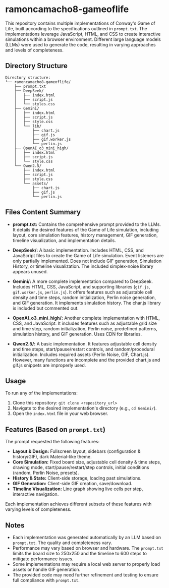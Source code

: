 # ramoncamacho8-gameoflife

This repository contains multiple implementations of Conway's Game of Life, built according to the specifications outlined in `prompt.txt`.  The implementations leverage JavaScript, HTML, and CSS to create interactive simulations within a browser environment.  Different large language models (LLMs) were used to generate the code, resulting in varying approaches and levels of completeness.

## Directory Structure

```
Directory structure:
└── ramoncamacho8-gameoflife/
    ├── prompt.txt
    ├── DeepSeek/
    │   ├── index.html
    │   ├── script.js
    │   └── styles.css
    ├── Gemini/
    │   ├── index.html
    │   ├── script.js
    │   ├── style.css
    │   └── lib/
    │       ├── chart.js
    │       ├── gif.js
    │       ├── gif.worker.js
    │       └── perlin.js
    ├── OpenAI_o3_mini_high/
    │   ├── index.html
    │   ├── script.js
    │   └── style.css
    └── Qwen2.5/
        ├── index.html
        ├── script.js
        ├── style.css
        └── assets/
            ├── chart.js
            ├── gif.js
            └── perlin.js

```






## Files Content Summary

*   **prompt.txt:** Contains the comprehensive prompt provided to the LLMs.  It details the desired features of the Game of Life simulation, including layout, core simulation features, history management, GIF generation, timeline visualization, and implementation details.

*   **DeepSeek/:**  A basic implementation.  Includes HTML, CSS, and JavaScript files to create the Game of Life simulation. Event listeners are only partially implemented. Does not include GIF generation, Simulation History, or timeline visualization. The included simplex-noise library appears unused.

*   **Gemini/:**  A more complete implementation compared to DeepSeek.  Includes HTML, CSS, JavaScript, and supporting libraries (`gif.js`, `gif.worker.js`, `perlin.js`).  It offers features such as adjustable cell density and time steps, random initialization, Perlin noise generation, and GIF generation. It implements simulation history. The char.js library is included but commented out.

*   **OpenAI\_o3\_mini\_high/:** Another complete implementation with HTML, CSS, and JavaScript.  It includes features such as adjustable grid size and time step, random initialization, Perlin noise, predefined patterns, simulation history, and GIF generation. Uses CDN for libraries.

*   **Qwen2.5/:** A basic implementation.  It features adjustable cell density and time steps, start/pause/restart controls, and random/procedural initialization.  Includes required assets (Perlin Noise, GIF, Chart.js). However, many functions are incomplete and the provided chart.js and gif.js snippets are improperly used.

## Usage

To run any of the implementations:

1.  Clone this repository: `git clone <repository_url>`
2.  Navigate to the desired implementation's directory (e.g., `cd Gemini/`).
3.  Open the `index.html` file in your web browser.

## Features (Based on `prompt.txt`)

The prompt requested the following features:

*   **Layout & Design:** Fullscreen layout, sidebars (configuration & history/GIF), dark Material-like theme.
*   **Core Simulation:** Fixed board size, adjustable cell density & time steps, drawing mode, start/pause/restart/step controls, initial conditions (random, Perlin Noise, presets).
*   **History & State:** Client-side storage, loading past simulations.
*   **GIF Generation:** Client-side GIF creation, save/download.
*   **Timeline Visualization:** Line graph showing live cells per step, interactive navigation.

Each implementation achieves different subsets of these features with varying levels of completeness.

## Notes

*   Each implementation was generated automatically by an LLM based on `prompt.txt`.  The quality and completeness vary.
*   Performance may vary based on browser and hardware.  The `prompt.txt` limits the board size to 250x250 and the timeline to 600 steps to mitigate performance issues.
*   Some implementations may require a local web server to properly load assets or handle GIF generation.
*   The provided code may need further refinement and testing to ensure full compliance with `prompt.txt`.